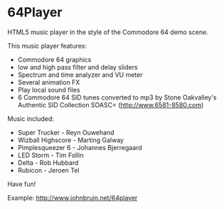 # 64Player
HTML5 music player in the style of the Commodore 64 demo scene.

This music player features:
- Commodore 64 graphics
- low and high pass filter and delay sliders
- Spectrum and time analyzer and VU meter
- Several animation FX
- Play local sound files
- 6 Commodore 64 SID tunes converted to mp3 by Stone Oakvalley's Authentic SID Collection SOASC= (http://www.6581-8580.com)

Music included:
- Super Trucker - Reyn Ouwehand
- Wizball Highscore - Marting Galway
- Pimplesqueezer 6 - Johannes Bjerregaard
- LED Storm - Tim Follin
- Delta - Rob Hubbard
- Rubicon - Jeroen Tel

Have fun!

Example: http://www.johnbruin.net/64player
